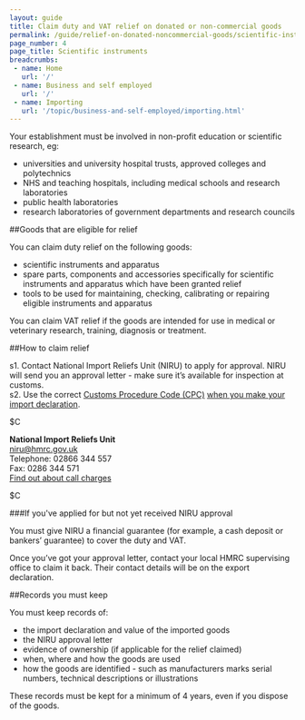 ```yaml
---
layout: guide
title: Claim duty and VAT relief on donated or non-commercial goods
permalink: /guide/relief-on-donated-noncommercial-goods/scientific-instruments.html
page_number: 4
page_title: Scientific instruments
breadcrumbs:
 - name: Home
   url: '/'
 - name: Business and self employed
   url: '/'
 - name: Importing
   url: '/topic/business-and-self-employed/importing.html'   
---
```


Your establishment must be involved in non-profit education or scientific research, eg:

- universities and university hospital trusts, approved colleges and polytechnics
- NHS and teaching hospitals, including medical schools and research laboratories
- public health laboratories
- research laboratories of government departments and research councils

##Goods that are eligible for relief

You can claim duty relief on the following goods:

- scientific instruments and apparatus
- spare parts, components and accessories specifically for scientific instruments and apparatus which have been granted relief
- tools to be used for maintaining, checking, calibrating or repairing eligible instruments 
and apparatus

You can claim VAT relief if the goods are intended for use in medical or veterinary research, training, diagnosis or treatment. 

##How to claim relief

s1. Contact National Import Reliefs Unit (NIRU) to apply for approval. NIRU will send you an approval letter - make sure it’s available for inspection at customs.    
s2. Use the correct [Customs Procedure Code (CPC)](/start/trade-tariff.html) [when you make your import declaration](/guide/import-goods-outside-eu/overview.html).     

$C

**National Import Reliefs Unit**   
<niru@hmrc.gov.uk>     
Telephone: 02866 344 557   
Fax: 0286 344 571    
[Find out about call charges](/call-charges)

$C


###If you've applied for but not yet received NIRU approval

You must give NIRU a financial guarantee (for example, a cash deposit or bankers’ guarantee) to cover the duty and VAT. 
  
Once you’ve got your approval letter, contact your local HMRC supervising office to claim it back. Their contact details will be on the export declaration.    

##Records you must keep

You must keep records of:

- the import declaration and value of the imported goods
- the NIRU approval letter
- evidence of ownership (if applicable for the relief claimed)
- when, where and how the goods are used
- how the goods are identified - such as manufacturers marks serial numbers, technical descriptions or illustrations

These records must be kept for a minimum of 4 years, even if you dispose of the goods.
